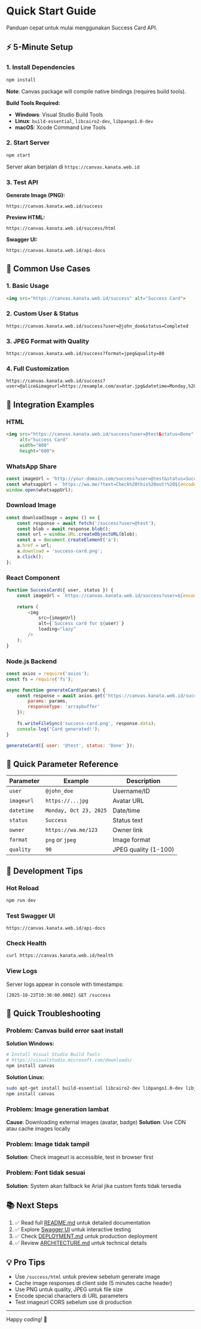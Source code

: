 # Quick Start Guide

Panduan cepat untuk mulai menggunakan Success Card API.

## ⚡ 5-Minute Setup

### 1. Install Dependencies
```bash
npm install
```

**Note**: Canvas package will compile native bindings (requires build tools).

**Build Tools Required:**
- **Windows**: Visual Studio Build Tools
- **Linux**: `build-essential`, `libcairo2-dev`, `libpango1.0-dev`
- **macOS**: Xcode Command Line Tools

### 2. Start Server
```bash
npm start
```

Server akan berjalan di `https://canvas.kanata.web.id`

### 3. Test API

**Generate Image (PNG):**
```
https://canvas.kanata.web.id/success
```

**Preview HTML:**
```
https://canvas.kanata.web.id/success/html
```

**Swagger UI:**
```
https://canvas.kanata.web.id/api-docs
```

## 🎯 Common Use Cases

### 1. Basic Usage
```html
<img src="https://canvas.kanata.web.id/success" alt="Success Card">
```

### 2. Custom User & Status
```
https://canvas.kanata.web.id/success?user=@john_doe&status=Completed
```

### 3. JPEG Format with Quality
```
https://canvas.kanata.web.id/success?format=jpeg&quality=80
```

### 4. Full Customization
```
https://canvas.kanata.web.id/success?user=@alice&imageurl=https://example.com/avatar.jpg&datetime=Monday,%20Oct%2023,%202025&status=Shipped&owner=https://wa.me/123456789&format=png
```

## 📱 Integration Examples

### HTML
```html
<img src="https://canvas.kanata.web.id/success?user=@test&status=Done" 
     alt="Success Card" 
     width="800" 
     height="600">
```

### WhatsApp Share
```javascript
const imageUrl = 'http://your-domain.com/success?user=@test&status=Success';
const whatsappUrl = `https://wa.me/?text=Check%20this%20out!%20${encodeURIComponent(imageUrl)}`;
window.open(whatsappUrl);
```

### Download Image
```javascript
const downloadImage = async () => {
    const response = await fetch('/success?user=@test');
    const blob = await response.blob();
    const url = window.URL.createObjectURL(blob);
    const a = document.createElement('a');
    a.href = url;
    a.download = 'success-card.png';
    a.click();
};
```

### React Component
```javascript
function SuccessCard({ user, status }) {
    const imageUrl = `https://canvas.kanata.web.id/success?user=${encodeURIComponent(user)}&status=${encodeURIComponent(status)}`;
    
    return (
        <img 
            src={imageUrl} 
            alt={`Success card for ${user}`}
            loading="lazy"
        />
    );
}
```

### Node.js Backend
```javascript
const axios = require('axios');
const fs = require('fs');

async function generateCard(params) {
    const response = await axios.get('https://canvas.kanata.web.id/success', {
        params: params,
        responseType: 'arraybuffer'
    });
    
    fs.writeFileSync('success-card.png', response.data);
    console.log('Card generated!');
}

generateCard({ user: '@test', status: 'Done' });
```

## 🔑 Quick Parameter Reference

| Parameter | Example | Description |
|-----------|---------|-------------|
| `user` | `@john_doe` | Username/ID |
| `imageurl` | `https://...jpg` | Avatar URL |
| `datetime` | `Monday, Oct 23, 2025` | Date/time |
| `status` | `Success` | Status text |
| `owner` | `https://wa.me/123` | Owner link |
| `format` | `png` or `jpeg` | Image format |
| `quality` | `90` | JPEG quality (1-100) |

## 🚀 Development Tips

### Hot Reload
```bash
npm run dev
```

### Test Swagger UI
```
https://canvas.kanata.web.id/api-docs
```

### Check Health
```bash
curl https://canvas.kanata.web.id/health
```

### View Logs
Server logs appear in console with timestamps:
```
[2025-10-23T10:30:00.000Z] GET /success
```

## 🐛 Quick Troubleshooting

### Problem: Canvas build error saat install
**Solution Windows:**
```bash
# Install Visual Studio Build Tools
# https://visualstudio.microsoft.com/downloads/
npm install canvas
```

**Solution Linux:**
```bash
sudo apt-get install build-essential libcairo2-dev libpango1.0-dev libjpeg-dev libgif-dev librsvg2-dev
npm install canvas
```

### Problem: Image generation lambat
**Cause**: Downloading external images (avatar, badge)
**Solution**: Use CDN atau cache images locally

### Problem: Image tidak tampil
**Solution**: Check imageurl is accessible, test in browser first

### Problem: Font tidak sesuai
**Solution**: System akan fallback ke Arial jika custom fonts tidak tersedia

## 📚 Next Steps

1. ✅ Read full [README.md](README.md) untuk detailed documentation
2. ✅ Explore [Swagger UI](https://canvas.kanata.web.id/api-docs) untuk interactive testing
3. ✅ Check [DEPLOYMENT.md](DEPLOYMENT.md) untuk production deployment
4. ✅ Review [ARCHITECTURE.md](ARCHITECTURE.md) untuk technical details

## 💡 Pro Tips

- Use `/success/html` untuk preview sebelum generate image
- Cache image responses di client side (5 minutes cache header)
- Use PNG untuk quality, JPEG untuk file size
- Encode special characters di URL parameters
- Test imageurl CORS sebelum use di production

---

Happy coding! 🎉

